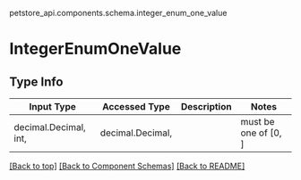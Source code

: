 petstore_api.components.schema.integer_enum_one_value

# IntegerEnumOneValue

## Type Info
Input Type | Accessed Type | Description | Notes
------------ | ------------- | ------------- | -------------
decimal.Decimal, int,  | decimal.Decimal,  |  | must be one of [0, ]

[[Back to top]](#top) [[Back to Component Schemas]](../../../README.md#Component-Schemas) [[Back to README]](../../../README.md)
